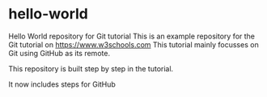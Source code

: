 # hello-world
Hello World repository for Git tutorial
This is an example repository for the Git tutorial on https://www.w3schools.com
This tutorial mainly focusses on Git using GitHub as its remote.

This repository is built step by step in the tutorial.

It now includes steps for GitHub
